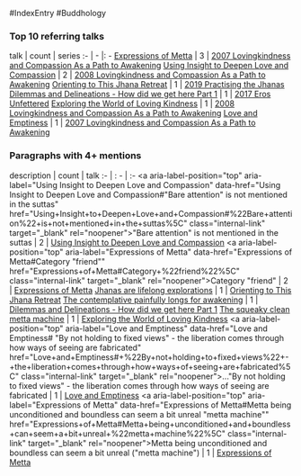 #IndexEntry #Buddhology

### Top 10 referring talks
talk | count | series
:- | - |: -
<a data-href="Expressions of Metta" href="Expressions+of+Metta" class="internal-link" target="_blank" rel="noopener">Expressions of Metta</a> | 3 | <a data-href="2007 Lovingkindness and Compassion As a Path to Awakening" href="2007+Lovingkindness+and+Compassion+As+a+Path+to+Awakening" class="internal-link" target="_blank" rel="noopener">2007 Lovingkindness and Compassion As a Path to Awakening</a>
<a data-href="Using Insight to Deepen Love and Compassion" href="Using+Insight+to+Deepen+Love+and+Compassion" class="internal-link" target="_blank" rel="noopener">Using Insight to Deepen Love and Compassion</a> | 2 | <a data-href="2008 Lovingkindness and Compassion As a Path to Awakening" href="2008+Lovingkindness+and+Compassion+As+a+Path+to+Awakening" class="internal-link" target="_blank" rel="noopener">2008 Lovingkindness and Compassion As a Path to Awakening</a>
<a data-href="Orienting to This Jhana Retreat" href="Orienting+to+This+Jhana+Retreat" class="internal-link" target="_blank" rel="noopener">Orienting to This Jhana Retreat</a> | 1 | <a data-href="2019 Practising the Jhanas" href="2019+Practising+the+Jhanas" class="internal-link" target="_blank" rel="noopener">2019 Practising the Jhanas</a>
<a data-href="Dilemmas and Delineations - How did we get here Part 1" href="Dilemmas+and+Delineations+-+How+did+we+get+here+Part+1" class="internal-link" target="_blank" rel="noopener">Dilemmas and Delineations - How did we get here Part 1</a> | 1 | <a data-href="2017 Eros Unfettered" href="2017+Eros+Unfettered" class="internal-link" target="_blank" rel="noopener">2017 Eros Unfettered</a>
<a data-href="Exploring the World of Loving Kindness" href="Exploring+the+World+of+Loving+Kindness" class="internal-link" target="_blank" rel="noopener">Exploring the World of Loving Kindness</a> | 1 | <a data-href="2008 Lovingkindness and Compassion As a Path to Awakening" href="2008+Lovingkindness+and+Compassion+As+a+Path+to+Awakening" class="internal-link" target="_blank" rel="noopener">2008 Lovingkindness and Compassion As a Path to Awakening</a>
<a data-href="Love and Emptiness" href="Love+and+Emptiness" class="internal-link" target="_blank" rel="noopener">Love and Emptiness</a> | 1 | <a data-href="2007 Lovingkindness and Compassion As a Path to Awakening" href="2007+Lovingkindness+and+Compassion+As+a+Path+to+Awakening" class="internal-link" target="_blank" rel="noopener">2007 Lovingkindness and Compassion As a Path to Awakening</a>

### Paragraphs with 4+ mentions
description | count | talk
:- | : - | :-
<a aria-label-position="top" aria-label="Using Insight to Deepen Love and Compassion" data-href="Using Insight to Deepen Love and Compassion#"Bare attention" is not mentioned in the suttas\" href="Using+Insight+to+Deepen+Love+and+Compassion#%22Bare+attention%22+is+not+mentioned+in+the+suttas%5C" class="internal-link" target="_blank" rel="noopener">&quot;Bare attention&quot; is not mentioned in the suttas</a> | 2 | <a data-href="Using Insight to Deepen Love and Compassion" href="Using+Insight+to+Deepen+Love+and+Compassion" class="internal-link" target="_blank" rel="noopener">Using Insight to Deepen Love and Compassion</a>
<a aria-label-position="top" aria-label="Expressions of Metta" data-href="Expressions of Metta#Category "friend"\" href="Expressions+of+Metta#Category+%22friend%22%5C" class="internal-link" target="_blank" rel="noopener">Category &quot;friend&quot;</a> | 2 | <a data-href="Expressions of Metta" href="Expressions+of+Metta" class="internal-link" target="_blank" rel="noopener">Expressions of Metta</a>
<a aria-label-position="top" aria-label="Orienting to This Jhana Retreat" data-href="Orienting to This Jhana Retreat#Jhanas are lifelong explorations\" href="Orienting+to+This+Jhana+Retreat#Jhanas+are+lifelong+explorations%5C" class="internal-link" target="_blank" rel="noopener">Jhanas are lifelong explorations</a> | 1 | <a data-href="Orienting to This Jhana Retreat" href="Orienting+to+This+Jhana+Retreat" class="internal-link" target="_blank" rel="noopener">Orienting to This Jhana Retreat</a>
<a aria-label-position="top" aria-label="Dilemmas and Delineations - How did we get here Part 1" data-href="Dilemmas and Delineations - How did we get here Part 1#The contemplative painfully longs for awakening\" href="Dilemmas+and+Delineations+-+How+did+we+get+here+Part+1#The+contemplative+painfully+longs+for+awakening%5C" class="internal-link" target="_blank" rel="noopener">The contemplative painfully longs for awakening</a> | 1 | <a data-href="Dilemmas and Delineations - How did we get here Part 1" href="Dilemmas+and+Delineations+-+How+did+we+get+here+Part+1" class="internal-link" target="_blank" rel="noopener">Dilemmas and Delineations - How did we get here Part 1</a>
<a aria-label-position="top" aria-label="Exploring the World of Loving Kindness" data-href="Exploring the World of Loving Kindness#The squeaky clean metta machine\" href="Exploring+the+World+of+Loving+Kindness#The+squeaky+clean+metta+machine%5C" class="internal-link" target="_blank" rel="noopener">The squeaky clean metta machine</a> | 1 | <a data-href="Exploring the World of Loving Kindness" href="Exploring+the+World+of+Loving+Kindness" class="internal-link" target="_blank" rel="noopener">Exploring the World of Loving Kindness</a>
<a aria-label-position="top" aria-label="Love and Emptiness" data-href="Love and Emptiness# "By not holding to fixed views" - the liberation comes through how ways of seeing are fabricated\" href="Love+and+Emptiness#+%22By+not+holding+to+fixed+views%22+-+the+liberation+comes+through+how+ways+of+seeing+are+fabricated%5C" class="internal-link" target="_blank" rel="noopener">...&quot;By not holding to fixed views&quot; - the liberation comes through how ways of seeing are fabricated</a> | 1 | <a data-href="Love and Emptiness" href="Love+and+Emptiness" class="internal-link" target="_blank" rel="noopener">Love and Emptiness</a>
<a aria-label-position="top" aria-label="Expressions of Metta" data-href="Expressions of Metta#Metta being unconditioned and boundless can seem a bit unreal "metta machine"\" href="Expressions+of+Metta#Metta+being+unconditioned+and+boundless+can+seem+a+bit+unreal+%22metta+machine%22%5C" class="internal-link" target="_blank" rel="noopener">Metta being unconditioned and boundless can seem a bit unreal (&quot;metta machine&quot;)</a> | 1 | <a data-href="Expressions of Metta" href="Expressions+of+Metta" class="internal-link" target="_blank" rel="noopener">Expressions of Metta</a>

